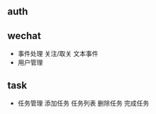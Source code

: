 ## auth 
<!-- 暂时好像不需要 -->

## wechat
- 事件处理
    关注/取关
    文本事件
- 用户管理

## task
- 任务管理
    添加任务
    任务列表
    删除任务
    完成任务

